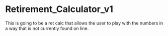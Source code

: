 # Retirement_Calculator_v1
This is going to be a ret calc that allows the user to play with the numbers in a way that is not currently found on line.
